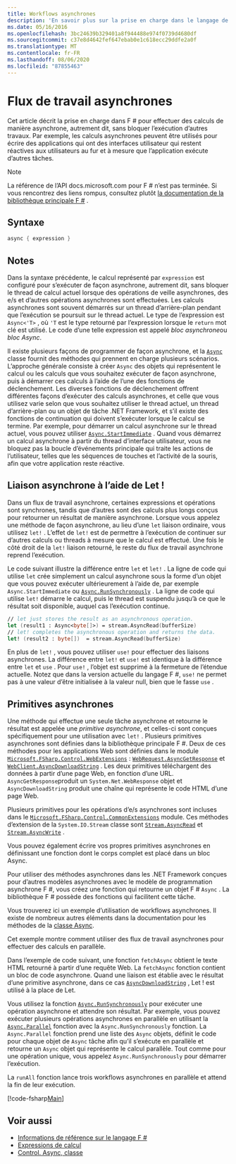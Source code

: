 ```yaml
---
title: Workflows asynchrones
description: 'En savoir plus sur la prise en charge dans le langage de programmation F # pour effectuer des calculs de manière asynchrone, qui s’exécutent sans bloquer l’exécution d’autres travaux.'
ms.date: 05/16/2016
ms.openlocfilehash: 3bc24639b329401a8f944488e974f0739d4680df
ms.sourcegitcommit: c37e8d4642fef647ebab0e1c618ecc29ddfe2a0f
ms.translationtype: MT
ms.contentlocale: fr-FR
ms.lasthandoff: 08/06/2020
ms.locfileid: "87855463"
---
```

# <a name="asynchronous-workflows"></a>Flux de travail asynchrones

Cet article décrit la prise en charge dans F # pour effectuer des calculs de manière asynchrone, autrement dit, sans bloquer l’exécution d’autres travaux. Par exemple, les calculs asynchrones peuvent être utilisés pour écrire des applications qui ont des interfaces utilisateur qui restent réactives aux utilisateurs au fur et à mesure que l’application exécute d’autres tâches.

> [!NOTE]
> La référence de l’API docs.microsoft.com pour F # n’est pas terminée. Si vous rencontrez des liens rompus, consultez plutôt [la documentation de la bibliothèque principale F #](https://fsharp.github.io/fsharp-core-docs/) .

## <a name="syntax"></a>Syntaxe

```fsharp
async { expression }
```

## <a name="remarks"></a>Notes

Dans la syntaxe précédente, le calcul représenté par `expression` est configuré pour s’exécuter de façon asynchrone, autrement dit, sans bloquer le thread de calcul actuel lorsque des opérations de veille asynchrones, des e/s et d’autres opérations asynchrones sont effectuées. Les calculs asynchrones sont souvent démarrés sur un thread d’arrière-plan pendant que l’exécution se poursuit sur le thread actuel. Le type de l’expression est `Async<'T>` , où `'T` est le type retourné par l’expression lorsque le `return` mot clé est utilisé. Le code d’une telle expression est appelé *bloc asynchrone*ou *bloc Async*.

Il existe plusieurs façons de programmer de façon asynchrone, et la [`Async`](https://msdn.microsoft.com/library/03eb4d12-a01a-4565-a077-5e83f17cf6f7) classe fournit des méthodes qui prennent en charge plusieurs scénarios. L’approche générale consiste à créer `Async` des objets qui représentent le calcul ou les calculs que vous souhaitez exécuter de façon asynchrone, puis à démarrer ces calculs à l’aide de l’une des fonctions de déclenchement. Les diverses fonctions de déclenchement offrent différentes façons d’exécuter des calculs asynchrones, et celle que vous utilisez varie selon que vous souhaitez utiliser le thread actuel, un thread d’arrière-plan ou un objet de tâche .NET Framework, et s’il existe des fonctions de continuation qui doivent s’exécuter lorsque le calcul se termine. Par exemple, pour démarrer un calcul asynchrone sur le thread actuel, vous pouvez utiliser [`Async.StartImmediate`](https://msdn.microsoft.com/library/2f71d1cc-187f-48cf-ac66-e7fda41c46e3) . Quand vous démarrez un calcul asynchrone à partir du thread d’interface utilisateur, vous ne bloquez pas la boucle d’événements principale qui traite les actions de l’utilisateur, telles que les séquences de touches et l’activité de la souris, afin que votre application reste réactive.

## <a name="asynchronous-binding-by-using-let"></a>Liaison asynchrone à l’aide de Let !

Dans un flux de travail asynchrone, certaines expressions et opérations sont synchrones, tandis que d’autres sont des calculs plus longs conçus pour retourner un résultat de manière asynchrone. Lorsque vous appelez une méthode de façon asynchrone, au lieu d’une `let` liaison ordinaire, vous utilisez `let!` . L’effet de `let!` est de permettre à l’exécution de continuer sur d’autres calculs ou threads à mesure que le calcul est effectué. Une fois le côté droit de la `let!` liaison retourné, le reste du flux de travail asynchrone reprend l’exécution.

Le code suivant illustre la différence entre `let` et `let!` . La ligne de code qui utilise `let` crée simplement un calcul asynchrone sous la forme d’un objet que vous pouvez exécuter ultérieurement à l’aide de, par exemple `Async.StartImmediate` ou [`Async.RunSynchronously`](https://msdn.microsoft.com/library/0a6663a9-50f2-4d38-8bf3-cefd1a51fd6b) . La ligne de code qui utilise `let!` démarre le calcul, puis le thread est suspendu jusqu’à ce que le résultat soit disponible, auquel cas l’exécution continue.

```fsharp
// let just stores the result as an asynchronous operation.
let (result1 : Async<byte[]>) = stream.AsyncRead(bufferSize)
// let! completes the asynchronous operation and returns the data.
let! (result2 : byte[])  = stream.AsyncRead(bufferSize)
```

En plus de `let!` , vous pouvez utiliser `use!` pour effectuer des liaisons asynchrones. La différence entre `let!` et `use!` est identique à la différence entre `let` et `use` . Pour `use!` , l’objet est supprimé à la fermeture de l’étendue actuelle. Notez que dans la version actuelle du langage F #, `use!` ne permet pas à une valeur d’être initialisée à la valeur null, bien que le fasse `use` .

## <a name="asynchronous-primitives"></a>Primitives asynchrones

Une méthode qui effectue une seule tâche asynchrone et retourne le résultat est appelée une *primitive asynchrone*, et celles-ci sont conçues spécifiquement pour une utilisation avec `let!` . Plusieurs primitives asynchrones sont définies dans la bibliothèque principale F #. Deux de ces méthodes pour les applications Web sont définies dans le module [`Microsoft.FSharp.Control.WebExtensions`](https://msdn.microsoft.com/library/95ef17bc-ee3f-44ba-8a11-c90fcf4cf003) : [`WebRequest.AsyncGetResponse`](https://msdn.microsoft.com/library/09a60c31-e6e2-4b5c-ad23-92a86e50060c) et [`WebClient.AsyncDownloadString`](https://msdn.microsoft.com/library/8a85a9b7-f712-4cac-a0ce-0a797f8ea32a) . Les deux primitives téléchargent des données à partir d’une page Web, en fonction d’une URL. `AsyncGetResponse`produit un `System.Net.WebResponse` objet et `AsyncDownloadString` produit une chaîne qui représente le code HTML d’une page Web.

Plusieurs primitives pour les opérations d’e/s asynchrones sont incluses dans le [`Microsoft.FSharp.Control.CommonExtensions`](https://msdn.microsoft.com/library/2edb67cb-6814-4a30-849f-b6dbdd042396) module. Ces méthodes d’extension de la `System.IO.Stream` classe sont [`Stream.AsyncRead`](https://msdn.microsoft.com/library/85698aaa-bdda-47e6-abed-3730f59fda5e) et [`Stream.AsyncWrite`](https://msdn.microsoft.com/library/1b0a2751-e42a-47e1-bd27-020224adc618) .

Vous pouvez également écrire vos propres primitives asynchrones en définissant une fonction dont le corps complet est placé dans un bloc Async.

Pour utiliser des méthodes asynchrones dans les .NET Framework conçues pour d’autres modèles asynchrones avec le modèle de programmation asynchrone F #, vous créez une fonction qui retourne un objet F # `Async` . La bibliothèque F # possède des fonctions qui facilitent cette tâche.

Vous trouverez ici un exemple d’utilisation de workflows asynchrones. Il existe de nombreux autres éléments dans la documentation pour les méthodes de la [classe Async](https://msdn.microsoft.com/library/03eb4d12-a01a-4565-a077-5e83f17cf6f7).

Cet exemple montre comment utiliser des flux de travail asynchrones pour effectuer des calculs en parallèle.

Dans l’exemple de code suivant, une fonction `fetchAsync` obtient le texte HTML retourné à partir d’une requête Web. La `fetchAsync` fonction contient un bloc de code asynchrone. Quand une liaison est établie avec le résultat d’une primitive asynchrone, dans ce cas [`AsyncDownloadString`](https://msdn.microsoft.com/library/8a85a9b7-f712-4cac-a0ce-0a797f8ea32a) , Let ! est utilisé à la place de Let.

Vous utilisez la fonction [`Async.RunSynchronously`](https://msdn.microsoft.com/library/0a6663a9-50f2-4d38-8bf3-cefd1a51fd6b) pour exécuter une opération asynchrone et attendre son résultat. Par exemple, vous pouvez exécuter plusieurs opérations asynchrones en parallèle en utilisant la [`Async.Parallel`](https://msdn.microsoft.com/library/aa9b0355-2d55-4858-b943-cbe428de9dc4) fonction avec la `Async.RunSynchronously` fonction. La `Async.Parallel` fonction prend une liste des `Async` objets, définit le code pour chaque objet de `Async` tâche afin qu’il s’exécute en parallèle et retourne un `Async` objet qui représente le calcul parallèle. Tout comme pour une opération unique, vous appelez `Async.RunSynchronously` pour démarrer l’exécution.

La `runAll` fonction lance trois workflows asynchrones en parallèle et attend la fin de leur exécution.

[!code-fsharp[Main](~/samples/snippets/fsharp/lang-ref-2/snippet8003.fs)]

## <a name="see-also"></a>Voir aussi

- [Informations de référence sur le langage F #](index.md)
- [Expressions de calcul](computation-expressions.md)
- [Control. Async, classe](https://msdn.microsoft.com/visualfsharpdocs/conceptual/control.async-class-%5bfsharp%5d)
